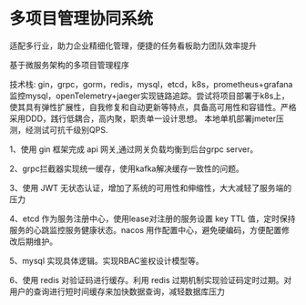 # 多项目管理协同系统

适配多行业，助力企业精细化管理，便捷的任务看板助力团队效率提升 

基于微服务架构的多项目管理程序

技术栈: gin，grpc，gorm，redis，mysql，etcd，k8s，prometheus+grafana监控mysql，openTelemetry+jaeger实现链路追踪。尝试将项目部署于k8s上，使其具有弹性扩展性，自我修复和自动更新等特点，具备高可用性和容错性。严格采用DDD，践行低耦合，高内聚，职责单一设计思想。
本地单机部署jmeter压测，经测试可抗千级别QPS.

1、使用 gin  框架完成 api  网关,通过网关负载均衡到后台grpc server。

2、grpc拦截器实现统一缓存，使用kafka解决缓存一致性的问题。

3、使用 JWT  无状态认证，增加了系统的可用性和伸缩性，大大减轻了服务端的压力

4、etcd  作为服务注册中心，使用lease对注册的服务设置 key TTL  值，定时保持服务的心跳监控服务健康状态。nacos  用作配置中心，避免硬编码，方便配置修改后期维护。

5、mysql  实现具体逻辑。实现RBAC鉴权设计模型等。

6、使用 redis  对验证码进行缓存。利用 redis  过期机制实现验证码定时过期。对用户的查询进行短时间缓存来加快数据查询，减轻数据库压力
